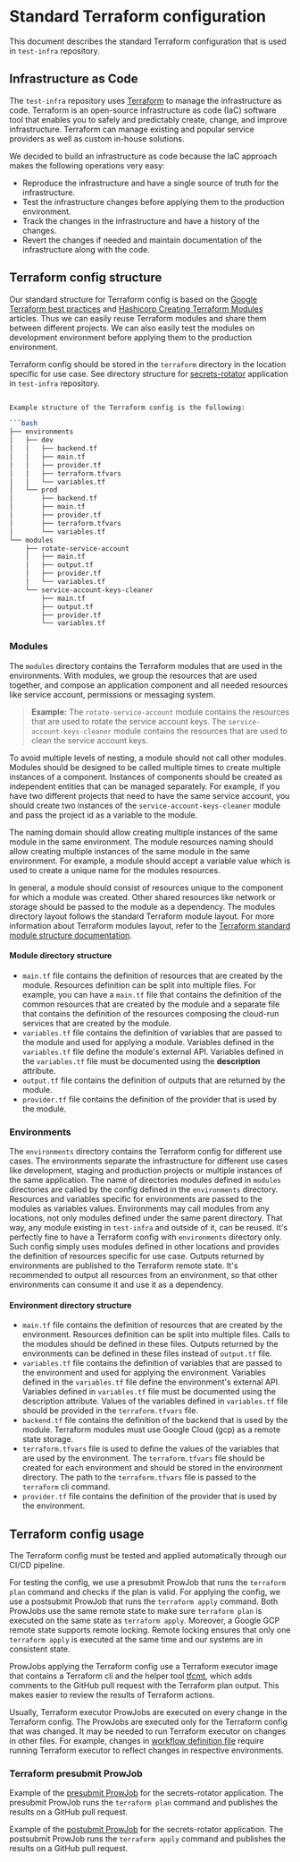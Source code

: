# Standard Terraform configuration

This document describes the standard Terraform configuration that is used in `test-infra` repository. 

## Infrastructure as Code

The `test-infra` repository uses [Terraform](https://www.terraform.io/) to manage the infrastructure as code. Terraform is an open-source infrastructure as code (IaC) software tool that enables you to safely and predictably create, change, and improve infrastructure. Terraform can manage existing and popular service providers as well as custom in-house solutions.

We decided to build an infrastructure as code because the IaC approach makes the following operations very easy: 
- Reproduce the infrastructure and have a single source of truth for the infrastructure. 
- Test the infrastructure changes before applying them to the production environment.
- Track the changes in the infrastructure and have a history of the changes.
- Revert the changes if needed and maintain documentation of the infrastructure along with the code.

## Terraform config structure

Our standard structure for Terraform config is based on the [Google Terraform best practices](https://cloud.google.com/docs/terraform/best-practices-for-terraform) and [Hashicorp Creating Terraform Modules](https://developer.hashicorp.com/terraform/language/modules/develop) articles. Thus we can easily reuse Terraform modules and share them between different projects. We can also easily test the modules on development environment before applying them to the production environment. 

Terraform config should be stored in the `terraform` directory in the location specific for use case. See directory structure for [secrets-rotator](https://github.com/kyma-project/test-infra/tree/main/development/secrets-rotator) application in `test-infra` repository.

```bash

Example structure of the Terraform config is the following:

```bash
├── environments
│   ├── dev
│   │   ├── backend.tf
│   │   ├── main.tf
│   │   ├── provider.tf
│   │   ├── terraform.tfvars
│   │   └── variables.tf
│   └── prod
│       ├── backend.tf
│       ├── main.tf
│       ├── provider.tf
│       ├── terraform.tfvars
│       └── variables.tf
└── modules
    ├── rotate-service-account
    │   ├── main.tf
    │   ├── output.tf
    │   ├── provider.tf
    │   └── variables.tf
    └── service-account-keys-cleaner
        ├── main.tf
        ├── output.tf
        ├── provider.tf
        └── variables.tf
```
### Modules

The `modules` directory contains the Terraform modules that are used in the environments. With modules, we group the resources that are used together, and compose an application component and all needed resources like service account, permissions or messaging system. 

> **Example:** The `rotate-service-account` module contains the resources that are used to rotate the service account keys. The `service-account-keys-cleaner` module contains the resources that are used to clean the service account keys. 

To avoid multiple levels of nesting, a module should not call other modules. Modules should be designed to be called multiple times to create multiple instances of a component. Instances of components should be created as independent entities that can be managed separately. 
For example, if you have two different projects that need to have the same service account, you should create two instances of the `service-account-keys-cleaner` module and pass the project id as a variable to the module. 

The naming domain should allow creating multiple instances of the same module in the same environment. The module resources naming should allow creating multiple instances of the same module in the same environment. For example, a module should accept a variable value which is used to create a unique name for the modules resources. 

In general, a module should consist of resources unique to the component for which a module was created. Other shared resources like network or storage should be passed to the module as a dependency. The modules directory layout follows the standard Terraform module layout. For more information about Terraform modules layout, refer to the [Terraform standard module structure documentation](https://developer.hashicorp.com/terraform/language/modules/develop/structure).

#### Module directory structure

- `main.tf` file contains the definition of resources that are created by the module. Resources definition can be split into multiple files. For example, you can have a `main.tf` file that contains the definition of the common resources that are created by the module and a separate file that contains the definition of the resources composing the cloud-run services that are created by the module.
- `variables.tf` file contains the definition of variables that are passed to the module and used for applying a module. Variables defined in the `variables.tf` file define the module's external API. Variables defined in the `variables.tf` file must be documented using the **description** attribute. 
- `output.tf` file contains the definition of outputs that are returned by the module. 
- `provider.tf` file contains the definition of the provider that is used by the module.

### Environments

The `environments` directory contains the Terraform config for different use cases. The environments separate the infrastructure for different use cases like development, staging and production projects or multiple instances of the same application. 
The name of directories modules defined in `modules` directories are called by the config defined in the `environments` directory. Resources and variables specific for environments are passed to the modules as variables values. 
Environments may call modules from any locations, not only modules defined under the same parent directory. That way, any module existing in `test-infra` and outside of it, can be reused. It's perfectly fine to have a Terraform config with `environments` directory only. Such config simply uses modules defined in other locations and provides the definition of resources specific for use case. Outputs returned by environments are published to the Terraform remote state. It's recommended to output all resources from an environment, so that other environments can consume it and use it as a dependency. 

#### Environment directory structure

- `main.tf` file contains the definition of resources that are created by the environment. Resources definition can be split into multiple files. Calls to the modules should be defined in these files. Outputs returned by the environments can be defined in these files instead of `output.tf` file.
- `variables.tf` file contains the definition of variables that are passed to the environment and used for applying the environment. Variables defined in the `variables.tf` file define the environment's external API. Variables defined in `variables.tf` file must be documented using the description attribute. Values of the variables defined in `variables.tf` file should be provided in the `terraform.tfvars` file.
- `backend.tf` file contains the definition of the backend that is used by the module. Terraform modules must use Google Cloud (gcp) as a remote state storage.
- `terraform.tfvars` file is used to define the values of the variables that are used by the environment. The `terraform.tfvars` file should be created for each environment and should be stored in the environment directory. The path to the `terraform.tfvars` file is passed to the `terraform` cli command.
- `provider.tf` file contains the definition of the provider that is used by the environment.

## Terraform config usage

The Terraform config must be tested and applied automatically through our CI/CD pipeline. 

For testing the config, we use a presubmit ProwJob that runs the `terraform plan` command and checks if the plan is valid. For applying the config, we use a postsubmit ProwJob that runs the `terraform apply` command. 
Both ProwJobs use the same remote state to make sure `terraform plan` is executed on the same state as `terraform apply`. Moreover, a Google GCP remote state supports remote locking. Remote locking ensures that only one `terraform apply` is executed at the same time and our systems are in consistent state.

ProwJobs applying the Terraform config use a Terraform executor image that contains a Terraform cli and the helper tool [tfcmt](https://suzuki-shunsuke.github.io/tfcmt/), which adds comments to the GitHub pull request with the Terraform plan output. This makes easier to review the results of Terraform actions. 

Usually, Terraform executor ProwJobs are executed on every change in the Terraform config. The ProwJobs are executed only for the Terraform config that was changed. It may be needed to run Terraform executor on changes in other files. For example, changes in [workflow definition file](https://github.com/kyma-project/test-infra/blob/main/development/gcp/workflows/secrets-leak-detector.yaml) require running Terraform executor to reflect changes in respective environments.

### Terraform presubmit ProwJob

Example of the [presubmit ProwJob](https://github.com/kyma-project/test-infra/blob/4540c0ba3622b4f1fed47a50dedc189fdfc324b1/prow/jobs/test-infra/secrets-rotator.yaml#L92) for the secrets-rotator application. The presubmit ProwJob runs the `terraform plan` command and publishes the results on a GitHub pull request.

Example of the [postubmit ProwJob](https://github.com/kyma-project/test-infra/blob/4540c0ba3622b4f1fed47a50dedc189fdfc324b1/prow/jobs/test-infra/secrets-rotator.yaml#L222) for the secrets-rotator application. The postsubmit ProwJob runs the `terraform apply` command and publishes the results on a GitHub pull request.
